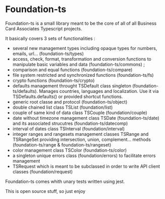 # Foundation-ts

Foundation-ts is a small library meant to be the core of all of all Business Card Associates Typescript projects. 

It basically covers 3 sets of functionalities :

- several new management types including opaque types for numbers, emails, url… (foundation-ts/types)
- access, check, format, transformation and conversion functions to manipulate basic variables and data (foundation-ts/commons) ;
- comparison and equal functions (foundation-ts/compare)
- file system restricted and synchronized functions (foundation-ts/fs)
- crypto functions (foundation-ts/crypto)
- defaults management throught TSDefault class singleton (foundation-ts/defaults). Manages countries, languages and localization. Use it via TSDefaults.defaults() or provided shortcut functions.
- generic root classe and protocol (foundation-ts/object)
- double chained list class TSList (foundation/list)
- couple of same kind of data class TSCouple (foundation/couple)
- date without timezone management class TSDate (foundation-ts/date) and its associated strucutres (foundation-ts/datecomp)
- interval of dates class TSInterval (foundation/interval)
- integer ranges and rangesets management classes TSRange and TSRangeSet providing intersection, union, complement… methods (foundation-ts/range & foundation-ts/rangeset)
- color management class TSColor (foundation-ts/color)
- a singleton unique errors class (foundation/errors) to facilitate errors management
- TSRequest which is meant to be subclassed in order to write API client classes (foundation/request)

Foundation-ts comes whith unary tests written using jest. 

This is open source stuff, so just enjoy
